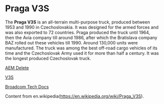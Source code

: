 # Praga V3S

The **Praga V3S** is an all-terrain multi-purpose truck, produced between 1953 and 1990 in Czechoslovakia. It was designed for the armed forces and was also exported to 72 countries. Praga produced the truck until 1964, then the Avia company till around 1986, after which the Bratislava company BAZ rolled out these vehicles till 1990. Around 130,000 units were manufactured. The truck was among the best off-road cargo vehicles of its time and the Czechoslovak Army used it for more than half a century. It was the longest produced Czechoslovak truck.

[AEM Delete](images/delete.png)

[V3S](images/v3s.png)

[Broadcom Tech Docs](http://www.techdocs.broadcom.com)

Content from en.wikipedia(https://en.wikipedia.org/wiki/Praga_V3S).
